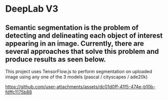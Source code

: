 # DeepLab V3 

## Semantic segmentation is the problem of detecting and delineating each object of interest appearing in an image. Currently, there are several approaches that solve this problem and produce results as seen below.

This project uses TensorFlow.js to perform segmentation on uploaded image using any one of the 3 models (pascal / cityscapes / ade20k)



https://github.com/user-attachments/assets/dc01d0ff-41f5-474e-b10b-fdffc1175b88


